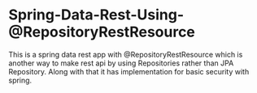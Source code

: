 # Spring-Data-Rest-Using-@RepositoryRestResource
This is a spring data rest app with @RepositoryRestResource which is another 
way to make rest api by using Repositories rather than JPA Repository.
Along with that it has implementation for basic security with spring.
